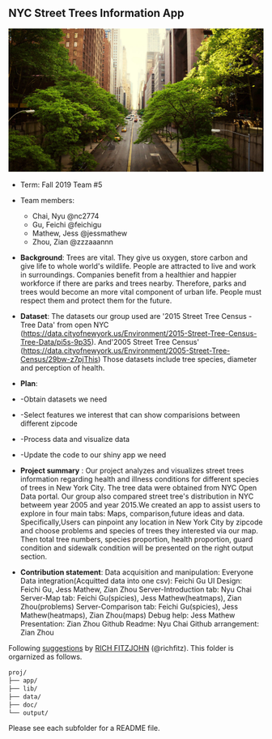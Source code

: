 ## NYC Street Trees Information App
![screenshot](doc/nyc-street-trees.jpg)

+ Term: Fall 2019 Team #5

+ Team members:
	+ Chai, Nyu @nc2774
	+ Gu, Feichi @feichigu
	+ Mathew, Jess @jessmathew
	+ Zhou, Zian @zzzaaannn
	
+ **Background**:
Trees are vital. They give us oxygen, store carbon and give life to whole world's wildlife. People are attracted to live and work in surroundings. Companies benefit from a healthier and happier workforce if there are parks and trees nearby. Therefore, parks and trees would become an more vital component of urban life. People must respect them and protect them for the future.

+ **Dataset**: 
The datasets our group used are '2015 Street Tree Census - Tree Data' from open NYC
(https://data.cityofnewyork.us/Environment/2015-Street-Tree-Census-Tree-Data/pi5s-9p35). 
And'2005 Street Tree Census' (https://data.cityofnewyork.us/Environment/2005-Street-Tree-Census/29bw-z7pjThis) Those datasets include tree species, diameter and perception of health.

+ **Plan**: 

+ -Obtain datasets we need 

+ -Select features we interest that can show comparisions between different zipcode

+ -Process data and visualize data

+ -Update the code to our shiny app we need

+ **Project summary** :
Our project analyzes and visualizes street trees information regarding health and illness conditions for different species of trees in New York City. The tree data were obtained from NYC Open Data portal. Our group also compared street tree's distribution in NYC betweem year 2005 and year 2015.We created an app to assist users to explore in four main tabs: Maps, comparison,future ideas and data. 
Specifically,Users can pinpoint any location in New York City by zipcode and choose problems and species of trees they interested via our map. Then total tree numbers, species proportion, health proportion, guard condition and sidewalk condition will be presented on the right output section.


+ **Contribution statement**: 
Data acquisition and manipulation: Everyone 
Data integration(Acquitted data into one csv): Feichi Gu
UI Design: Feichi Gu, Jess Mathew, Zian Zhou
Server-Introduction tab: Nyu Chai
Server-Map tab: Feichi Gu(spicies), Jess Mathew(heatmaps), Zian Zhou(problems)
Server-Comparison tab: Feichi Gu(spicies), Jess Mathew(heatmaps), Zian Zhou(maps)
Debug help:  Jess Mathew
Presentation: Zian Zhou
Github Readme: Nyu Chai
Github arrangement: Zian Zhou



Following [suggestions](http://nicercode.github.io/blog/2013-04-05-projects/) by [RICH FITZJOHN](http://nicercode.github.io/about/#Team) (@richfitz). This folder is orgarnized as follows.

```
proj/
├── app/
├── lib/
├── data/
├── doc/
└── output/
```

Please see each subfolder for a README file.


